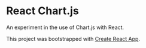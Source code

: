 # React Chart.js

An experiment in the use of Chart.js with React.

This project was bootstrapped with [Create React App](https://github.com/facebook/create-react-app).
